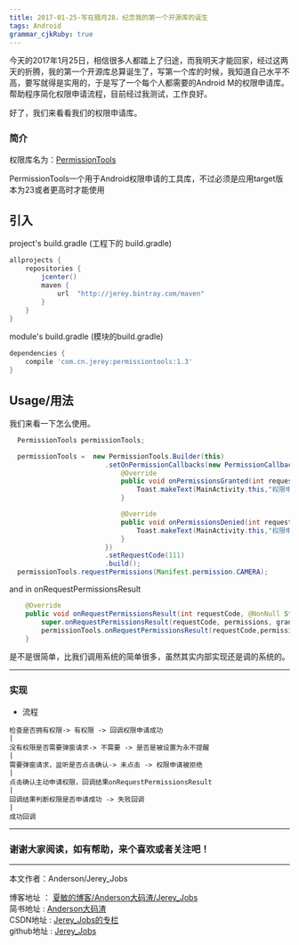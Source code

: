 ```yaml
---
title: 2017-01-25-写在腊月28，纪念我的第一个开源库的诞生
tags: Android
grammar_cjkRuby: true
---
```



今天的2017年1月25日，相信很多人都踏上了归途，而我明天才能回家，经过这两天的折腾，我的第一个开源库总算诞生了，写第一个库的时候，我知道自己水平不高，要写就得是实用的，于是写了一个每个人都需要的Android M的权限申请库。帮助程序简化权限申请流程，目前经过我测试，工作良好。

好了，我们来看看我们的权限申请库。

### 简介

权限库名为：[PermissionTools](https://github.com/Jerey-Jobs/PermissionTools)

PermissionTools一个用于Android权限申请的工具库，不过必须是应用target版本为23或者更高时才能使用

## 引入

project's build.gradle (工程下的 build.gradle)

``` gradle
allprojects {
    repositories {
        jcenter()
        maven {
            url  "http://jerey.bintray.com/maven"
        }
    }
}
```

module's build.gradle (模块的build.gradle)

``` gradle
dependencies {
    compile 'com.cn.jerey:permissiontools:1.3'
}
```

## Usage/用法

我们来看一下怎么使用。

``` java
  PermissionTools permissionTools;

  permissionTools =  new PermissionTools.Builder(this)
                        .setOnPermissionCallbacks(new PermissionCallbacks() {
                            @Override
                            public void onPermissionsGranted(int requestCode, List<String> perms) {
                                Toast.makeText(MainActivity.this,"权限申请通过",Toast.LENGTH_SHORT).show();
                            }

                            @Override
                            public void onPermissionsDenied(int requestCode, List<String> perms) {
                                Toast.makeText(MainActivity.this,"权限申请被拒绝",Toast.LENGTH_SHORT).show();
                            }
                        })
                        .setRequestCode(111)
                        .build();
  permissionTools.requestPermissions(Manifest.permission.CAMERA); 
```

and in onRequestPermissionsResult

``` java
    @Override
    public void onRequestPermissionsResult(int requestCode, @NonNull String[] permissions, @NonNull int[] grantResults) {
        super.onRequestPermissionsResult(requestCode, permissions, grantResults);
        permissionTools.onRequestPermissionsResult(requestCode,permissions,grantResults);
    }
```

是不是很简单，比我们调用系统的简单很多，虽然其实内部实现还是调的系统的。


-----------------------

### 实现

- 流程

``` 
检查是否拥有权限-> 有权限 -> 回调权限申请成功
|
没有权限是否需要弹窗请求-> 不需要 -> 是否是被设置为永不提醒  
|
需要弹窗请求，监听是否点击确认-> 未点击 -> 权限申请被拒绝
|
点击确认主动申请权限，回调结果onRequestPermissionsResult
|
回调结果判断权限是否申请成功 -> 失败回调
|
成功回调
```


 ----------
### 谢谢大家阅读，如有帮助，来个喜欢或者关注吧！

 ----------
 本文作者：Anderson/Jerey_Jobs 

 博客地址   ： [夏敏的博客/Anderson大码渣/Jerey_Jobs][1] <br>
 简书地址   :  [Anderson大码渣][2] <br>
 CSDN地址   :  [Jerey_Jobs的专栏][3] <br>
 github地址 :  [Jerey_Jobs][4]
 


  [1]: http://jerey.cn/
  [2]: http://www.jianshu.com/users/016a5ba708a0/latest_articles
  [3]: http://blog.csdn.net/jerey_jobs
  [4]: https://github.com/Jerey-Jobs
